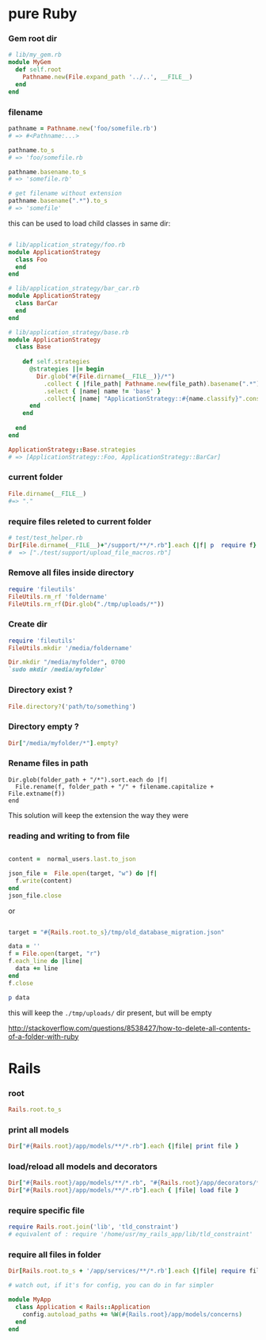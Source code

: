# pure Ruby

### Gem root dir

```ruby
# lib/my_gem.rb
module MyGem
  def self.root
    Pathname.new(File.expand_path '../..', __FILE__)
  end
end
```

### filename

```ruby
pathname = Pathname.new('foo/somefile.rb') 
# => #<Pathname:...>

pathname.to_s
# => 'foo/somefile.rb

pathname.basename.to_s
# => 'somefile.rb'

# get filename without extension
pathname.basename(".*").to_s
# => 'somefile'
```

this can be used to load child classes in same dir:

```ruby

# lib/application_strategy/foo.rb
module ApplicationStrategy
  class Foo
  end
end

# lib/application_strategy/bar_car.rb
module ApplicationStrategy
  class BarCar
  end
end

# lib/application_strategy/base.rb
module ApplicationStrategy
  class Base
  
    def self.strategies
      @strategies ||= begin
        Dir.glob("#{File.dirname(__FILE__)}/*")
          .collect { |file_path| Pathname.new(file_path).basename(".*").to_s }
          .select { |name| name != 'base' }
          .collect{ |name| "ApplicationStrategy::#{name.classify}".constantize } # classify & constantize are Rails methods
      end
    end 
    
  end
end

ApplicationStrategy::Base.strategies 
# => [ApplicationStrategy::Foo, ApplicationStrategy::BarCar]
```


### current folder

```ruby
File.dirname(__FILE__)
#=> "."
```

### require files releted to current folder

```ruby
# test/test_helper.rb
Dir[File.dirname(__FILE__)+"/support/**/*.rb"].each {|f| p  require f}   
#  => ["./test/support/upload_file_macros.rb"] 
```

### Remove all files inside directory

```ruby
require 'fileutils'
FileUtils.rm_rf 'foldername'
FileUtils.rm_rf(Dir.glob("./tmp/uploads/*"))
```
    
### Create dir 

~~~ruby
require 'fileutils' 
FileUtils.mkdir '/media/foldername'

Dir.mkdir "/media/myfolder", 0700
`sudo mkdir /media/myfolder`
~~~

### Directory exist ?

~~~ruby
File.directory?('path/to/something')
~~~

### Directory empty ?

```ruby
Dir["/media/myfolder/*"].empty?
```
    
### Rename files in path

    Dir.glob(folder_path + "/*").sort.each do |f|
      File.rename(f, folder_path + "/" + filename.capitalize + File.extname(f))
    end
    
This solution will keep the extension the way they were


### reading and writing to from file

~~~ruby

content =  normal_users.last.to_json

json_file =  File.open(target, "w") do |f|
  f.write(content)
end
json_file.close

~~~

or

~~~ruby

target = "#{Rails.root.to_s}/tmp/old_database_migration.json" 

data = ''
f = File.open(target, "r") 
f.each_line do |line|
  data += line
end
f.close

p data
~~~


this will keep the `./tmp/uploads/` dir present, but will be empty

http://stackoverflow.com/questions/8538427/how-to-delete-all-contents-of-a-folder-with-ruby

# Rails

### root

```ruby
Rails.root.to_s
```

### print all models

~~~ruby
Dir["#{Rails.root}/app/models/**/*.rb"].each {|file| print file }
~~~

### load/reload all models and decorators

```ruby
Dir["#{Rails.root}/app/models/**/*.rb", "#{Rails.root}/app/decorators/**/*.rb"].each { |file| load file }
Dir["#{Rails.root}/app/models/**/*.rb"].each { |file| load file }

```


### require specific file

```ruby
require Rails.root.join('lib', 'tld_constraint')
# equivalent of : require '/home/usr/my_rails_app/lib/tld_constraint'
```
     
     
### require all files in folder

```ruby
Dir[Rails.root.to_s + '/app/services/**/*.rb'].each {|file| require file }

# watch out, if it's for config, you can do in far simpler

module MyApp
  class Application < Rails::Application
    config.autoload_paths += %W(#{Rails.root}/app/models/concerns)
  end
end
```
     
